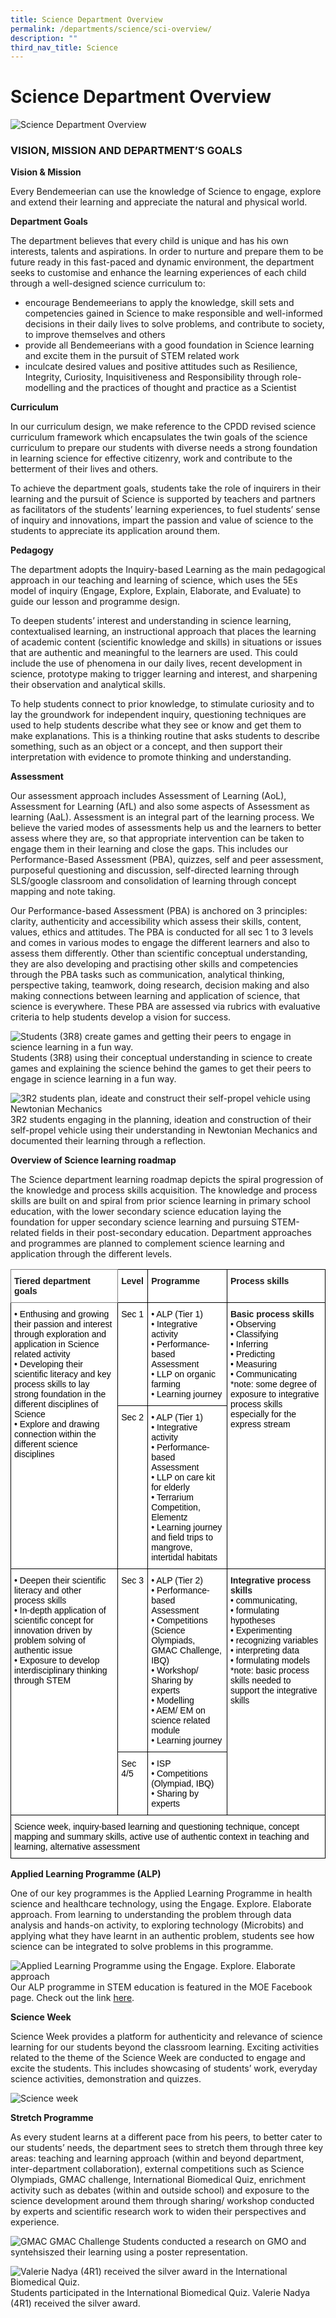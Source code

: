 ```yaml
---
title: Science Department Overview
permalink: /departments/science/sci-overview/
description: ""
third_nav_title: Science
---
```


# Science Department Overview


![Science Department Overview](/images/Science%20Department%20Overview.png)

### VISION, MISSION AND DEPARTMENT’S GOALS

**Vision & Mission**

Every Bendemeerian can use the knowledge of Science to engage, explore and extend their learning and appreciate the natural and physical world.

**Department Goals** 

The department believes that every child is unique and has his own interests, talents and aspirations. In order to nurture and prepare them to be future ready in this fast-paced and dynamic environment, the department seeks to customise and enhance the learning experiences of each child through a well-designed science curriculum to: 

* encourage Bendemeerians to apply the knowledge, skill sets and competencies gained in Science to make responsible and well-informed decisions in their daily lives to solve problems, and contribute to society, to improve themselves and others
* provide all Bendemeerians with a good foundation in Science learning and excite them in the pursuit of STEM related work 
* inculcate desired values and positive attitudes such as Resilience, Integrity, Curiosity, Inquisitiveness and Responsibility through role-modelling and the practices of thought and practice as a Scientist 

**Curriculum**

In our curriculum design, we make reference to the CPDD revised science curriculum framework which encapsulates the twin goals of the science curriculum to prepare our students with diverse needs a strong foundation in learning science for effective citizenry, work and contribute to the betterment of their lives and others.  

To achieve the department goals, students take the role of inquirers in their learning and the pursuit of Science is supported by teachers and partners as facilitators of the students’ learning experiences, to fuel students’ sense of inquiry and innovations, impart the passion and value of science to the students to appreciate its application around them.

**Pedagogy**

The department adopts the Inquiry-based Learning as the main pedagogical approach in our teaching and learning of science, which uses the 5Es model of inquiry (Engage, Explore, Explain, Elaborate, and Evaluate) to guide our lesson and programme design. 

To deepen students’ interest and understanding in science learning, contextualised learning, an instructional approach that places the learning of academic content (scientific knowledge and skills) in situations or issues that are authentic and meaningful to the learners are used. This could include the use of phenomena in our daily lives, recent development in science, prototype making to trigger learning and interest, and sharpening their observation and analytical skills.

To help students connect to prior knowledge, to stimulate curiosity and to lay the groundwork for independent inquiry, questioning techniques are used to help students describe what they see or know and get them to make explanations. This is a thinking routine that asks students to describe something, such as an object or a concept, and then support their interpretation with evidence to promote thinking and understanding.


**Assessment**

Our assessment approach includes Assessment of Learning (AoL), Assessment for Learning (AfL) and also some aspects of Assessment as learning (AaL). Assessment is an integral part of the learning process. We believe the varied modes of assessments help us and the learners to better assess where they are, so that appropriate intervention can be taken to engage them in their learning and close the gaps. This includes our Performance-Based Assessment (PBA), quizzes, self and peer assessment, purposeful questioning and discussion, self-directed learning through SLS/google classroom and consolidation of learning through concept mapping and note taking.

Our Performance-based Assessment (PBA) is anchored on 3 principles: clarity, authenticity and accessibility which assess their skills, content, values, ethics and attitudes. The PBA is conducted for all sec 1 to 3 levels and comes in various modes to engage the different learners and also to assess them differently. Other than scientific conceptual understanding, they are also developing and practising other skills and competencies through the PBA tasks such as communication, analytical thinking, perspective taking, teamwork, doing research, decision making and also making connections between learning and application of science, that science is everywhere. These PBA are assessed via rubrics with evaluative criteria to help students develop a vision for success.

![Students (3R8) create games and getting their peers to engage in science learning in a fun way.](/images/Student%203R8.png)
Students (3R8) using their conceptual understanding in science to create games and explaining the science behind the games to get their peers to engage in science learning in a fun way.

![3R2 students plan, ideate and construct their self-propel vehicle using Newtonian Mechanics](/images/3R2.jpg)
3R2 students engaging in the planning, ideation and construction of their self-propel vehicle using their understanding in Newtonian Mechanics and documented their learning through a reflection.

**Overview of Science learning roadmap**

The Science department learning roadmap depicts the spiral progression of the knowledge and process skills acquisition. The knowledge and process skills are built on and spiral from prior science learning in primary school education, with the lower secondary science education laying the foundation for upper secondary science learning and pursuing STEM-related fields in their post-secondary education. Department approaches and programmes are planned to complement science learning and application through the different levels.

<style type="text/css">
.tg  {border-collapse:collapse;border-spacing:0;}
.tg td{border-color:black;border-style:solid;border-width:1px;font-family:Arial, sans-serif;font-size:14px;
  overflow:hidden;padding:10px 5px;word-break:normal;}
.tg th{border-color:black;border-style:solid;border-width:1px;font-family:Arial, sans-serif;font-size:14px;
  font-weight:normal;overflow:hidden;padding:10px 5px;word-break:normal;}
.tg .tg-pdeq{background-color:#FFF;border-color:inherit;font-weight:bold;text-align:left;vertical-align:top}
.tg .tg-dgl5{background-color:#FFF;font-weight:bold;text-align:left;vertical-align:top}
.tg .tg-ktyi{background-color:#FFF;text-align:left;vertical-align:top}
</style>
<table class="tg">
<thead>
  <tr>
    <th class="tg-pdeq">Tiered department goals</th>
    <th class="tg-dgl5">Level</th>
    <th class="tg-dgl5">Programme</th>
    <th class="tg-dgl5">Process skills</th>
  </tr>
</thead>
<tbody>
  <tr>
    <td class="tg-ktyi" rowspan="2"><span style="font-weight:400;color:#000">• Enthusing and growing their passion and interest through exploration and application in Science related activity</span><br><span style="font-weight:400;color:#000">• Developing their scientific literacy and key process skills to lay strong foundation in the different disciplines of Science</span><br><span style="font-weight:400;color:#000">• Explore and drawing connection within the different science disciplines</span></td>
    <td class="tg-ktyi"><span style="font-weight:400;color:#000">Sec 1</span></td>
    <td class="tg-ktyi"><span style="font-weight:400;color:#000">• ALP (Tier 1)</span><br><span style="font-weight:400;color:#000">• Integrative activity</span><br><span style="font-weight:400;color:#000">• Performance-based Assessment</span><br><span style="font-weight:400;color:#000">• LLP on organic farming</span><br><span style="font-weight:400;color:#000">• Learning journey</span></td>
    <td class="tg-dgl5" rowspan="2">Basic process skills<br><span style="font-weight:400;color:#000">• Observing</span><br><span style="font-weight:400;color:#000">• Classifying</span><br><span style="font-weight:400;color:#000">• Inferring</span><br><span style="font-weight:400;color:#000">• Predicting</span><br><span style="font-weight:400;color:#000">• Measuring</span><br><span style="font-weight:400;color:#000">• Communicating</span><br><span style="font-weight:400;color:#000">*note: some degree of exposure to integrative process skills especially for the express stream</span></td>
  </tr>
  <tr>
    <td class="tg-ktyi"><span style="font-weight:400;color:#000">Sec 2</span></td>
    <td class="tg-ktyi"><span style="font-weight:400;color:#000">• ALP (Tier 1)</span><br><span style="font-weight:400;color:#000">• Integrative activity</span><br><span style="font-weight:400;color:#000">• Performance-based Assessment</span><br><span style="font-weight:400;color:#000">• LLP on care kit for elderly</span><br><span style="font-weight:400;color:#000">• Terrarium Competition, Elementz</span><br><span style="font-weight:400;color:#000">• Learning journey and field trips to mangrove, intertidal habitats</span></td>
  </tr>
  <tr>
    <td class="tg-ktyi" rowspan="2"><span style="font-weight:400;color:#000">• Deepen their scientific literacy and other process skills</span><br><span style="font-weight:400;color:#000">• In-depth application of scientific concept for innovation driven by problem solving of authentic issue</span><br><span style="font-weight:400;color:#000">• Exposure to develop interdisciplinary thinking through STEM</span></td>
    <td class="tg-ktyi"><span style="font-weight:400;color:#000">Sec 3</span></td>
    <td class="tg-ktyi"><span style="font-weight:400;color:#000">• ALP (Tier 2)</span><br><span style="font-weight:400;color:#000">• Performance-based Assessment</span><br><span style="font-weight:400;color:#000">• Competitions (Science Olympiads, GMAC Challenge, IBQ)</span><br><span style="font-weight:400;color:#000">• Workshop/ Sharing by experts</span><br><span style="font-weight:400;color:#000">• Modelling</span><br><span style="font-weight:400;color:#000">• AEM/ EM on science related module</span><br><span style="font-weight:400;color:#000">• Learning journey</span></td>
    <td class="tg-dgl5" rowspan="2">Integrative process skills<br><span style="font-weight:400;color:#000">• communicating,</span><br><span style="font-weight:400;color:#000">• formulating hypotheses</span><br><span style="font-weight:400;color:#000">• Experimenting</span><br><span style="font-weight:400;color:#000">• recognizing variables</span><br><span style="font-weight:400;color:#000">• interpreting data</span><br><span style="font-weight:400;color:#000">• formulating models </span><br><span style="font-weight:400;color:#000">*note: basic process skills needed to support the integrative skills</span></td>
  </tr>
  <tr>
    <td class="tg-ktyi"><span style="font-weight:400;color:#000">Sec 4/5</span></td>
    <td class="tg-ktyi"><span style="font-weight:400;color:#000">• ISP</span><br><span style="font-weight:400;color:#000">• Competitions (Olympiad, IBQ)</span><br><span style="font-weight:400;color:#000">• Sharing by experts</span></td>
  </tr>
  <tr>
    <td class="tg-ktyi" colspan="4"><span style="font-weight:400;color:#000">Science week, inquiry-based learning and questioning technique, concept mapping and summary skills, active use of authentic context in teaching and learning, alternative assessment</span></td>
  </tr>
</tbody>
</table>

**Applied Learning Programme (ALP)**

One of our key programmes is the Applied Learning Programme in health science and healthcare technology, using the Engage. Explore. Elaborate approach. From learning to understanding the problem through data analysis and hands-on activity, to exploring technology (Microbits) and applying what they have learnt in an authentic problem, students see how science can be integrated to solve problems in this programme. 

![Applied Learning Programme using the Engage. Explore. Elaborate approach](/images/our%20ALp.png)
Our ALP programme in STEM education is featured in the MOE Facebook page. Check out the link [here](https://www.facebook.com/story.php?story_fbid=262959549200538&id=100064594847808). 

**Science Week**

Science Week provides a platform for authenticity and relevance of science learning for our students beyond the classroom learning. Exciting activities related to the theme of the Science Week are conducted to engage and excite the students. This includes showcasing of students’ work, everyday science activities, demonstration and quizzes. 

![Science week](/images/Science%20WEek.jpg)

**Stretch Programme**

As every student learns at a different pace from his peers, to better cater to our students’ needs, the department sees to stretch them through three key areas: teaching and learning approach (within and beyond department, inter-department collaboration), external competitions such as Science Olympiads, GMAC challenge, International Biomedical Quiz, enrichment activity such as debates (within and outside school) and exposure to the science development around them through sharing/ workshop conducted by experts and scientific research work to widen their perspectives and experience. 

![GMAC](/images/GMAC.png)
GMAC Challenge Students conducted a research on GMO and syntehsiszed their learning using a poster representation.

![Valerie Nadya (4R1) received the silver award in the International Biomedical Quiz. ](/images/students%20participated.jpg)
Students participated in the International Biomedical Quiz. Valerie Nadya (4R1) received the silver award.

